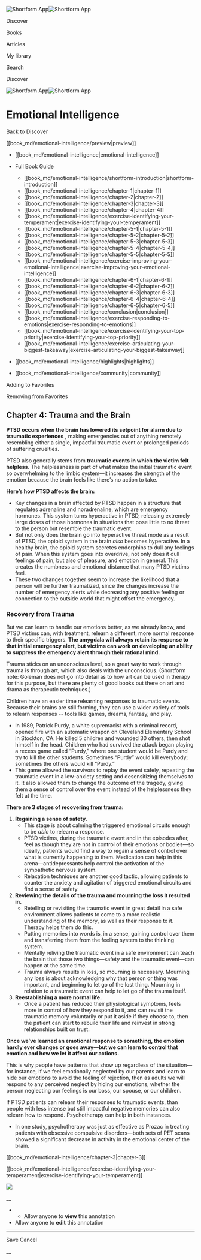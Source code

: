 ![Shortform App](/img/logo.36a2399e.svg)![Shortform App](/img/logo-dark.70c1b072.svg)

Discover

Books

Articles

My library

Search

Discover

![Shortform App](/img/logo.36a2399e.svg)![Shortform App](/img/logo-dark.70c1b072.svg)

# Emotional Intelligence

Back to Discover

[[book_md/emotional-intelligence/preview|preview]]

  * [[book_md/emotional-intelligence|emotional-intelligence]]
  * Full Book Guide

    * [[book_md/emotional-intelligence/shortform-introduction|shortform-introduction]]
    * [[book_md/emotional-intelligence/chapter-1|chapter-1]]
    * [[book_md/emotional-intelligence/chapter-2|chapter-2]]
    * [[book_md/emotional-intelligence/chapter-3|chapter-3]]
    * [[book_md/emotional-intelligence/chapter-4|chapter-4]]
    * [[book_md/emotional-intelligence/exercise-identifying-your-temperament|exercise-identifying-your-temperament]]
    * [[book_md/emotional-intelligence/chapter-5-1|chapter-5-1]]
    * [[book_md/emotional-intelligence/chapter-5-2|chapter-5-2]]
    * [[book_md/emotional-intelligence/chapter-5-3|chapter-5-3]]
    * [[book_md/emotional-intelligence/chapter-5-4|chapter-5-4]]
    * [[book_md/emotional-intelligence/chapter-5-5|chapter-5-5]]
    * [[book_md/emotional-intelligence/exercise-improving-your-emotional-intelligence|exercise-improving-your-emotional-intelligence]]
    * [[book_md/emotional-intelligence/chapter-6-1|chapter-6-1]]
    * [[book_md/emotional-intelligence/chapter-6-2|chapter-6-2]]
    * [[book_md/emotional-intelligence/chapter-6-3|chapter-6-3]]
    * [[book_md/emotional-intelligence/chapter-6-4|chapter-6-4]]
    * [[book_md/emotional-intelligence/chapter-6-5|chapter-6-5]]
    * [[book_md/emotional-intelligence/conclusion|conclusion]]
    * [[book_md/emotional-intelligence/exercise-responding-to-emotions|exercise-responding-to-emotions]]
    * [[book_md/emotional-intelligence/exercise-identifying-your-top-priority|exercise-identifying-your-top-priority]]
    * [[book_md/emotional-intelligence/exercise-articulating-your-biggest-takeaway|exercise-articulating-your-biggest-takeaway]]
  * [[book_md/emotional-intelligence/highlights|highlights]]
  * [[book_md/emotional-intelligence/community|community]]



Adding to Favorites 

Removing from Favorites 

## Chapter 4: Trauma and the Brain

**PTSD occurs when the brain has lowered its setpoint for alarm due to traumatic experiences** , making emergencies out of anything remotely resembling either a single, impactful traumatic event or prolonged periods of suffering cruelties.

PTSD also generally stems from **traumatic events in which the victim felt helpless**. The helplessness is part of what makes the initial traumatic event so overwhelming to the limbic system—it increases the strength of the emotion because the brain feels like there’s no action to take.

**Here’s how PTSD affects the brain:**

  * Key changes in a brain affected by PTSD happen in a structure that regulates adrenaline and noradrenaline, which are emergency hormones. This system turns hyperactive in PTSD, releasing extremely large doses of those hormones in situations that pose little to no threat to the person but resemble the traumatic event.
  * But not only does the brain go into hyperactive threat mode as a result of PTSD, the opioid system in the brain _also_ becomes hyperactive. In a healthy brain, the opioid system secretes endorphins to dull any feelings of pain. When this system goes into overdrive, not only does it dull feelings of pain, but also of pleasure, and emotion in general. This creates the numbness and emotional distance that many PTSD victims feel.
  * These two changes together seem to increase the likelihood that a person will be further traumatized, since the changes increase the number of emergency alerts while decreasing any positive feeling or connection to the outside world that might offset the emergency.



### Recovery from Trauma

But we can learn to handle our emotions better, as we already know, and PTSD victims can, with treatment, relearn a different, more normal response to their specific triggers. **The amygdala will always retain its response to that initial emergency alert, but victims can work on developing an ability to suppress the emergency alert through their rational mind.**

Trauma sticks on an unconscious level, so a great way to work through trauma is through art, which also deals with the unconscious. (Shortform note: Goleman does not go into detail as to how art can be used in therapy for this purpose, but there are plenty of good books out there on art and drama as therapeutic techniques.)

Children have an easier time relearning responses to traumatic events. Because their brains are still forming, they can use a wider variety of tools to relearn responses -- tools like games, dreams, fantasy, and play.

  * In 1989, Patrick Purdy, a white supremacist with a criminal record, opened fire with an automatic weapon on Cleveland Elementary School in Stockton, CA. He killed 5 children and wounded 30 others, then shot himself in the head. Children who had survived the attack began playing a recess game called “Purdy,” where one student would be Purdy and try to kill the other students. Sometimes “Purdy” would kill everybody; sometimes the others would kill “Purdy.”
  * This game allowed the survivors to replay the event safely, repeating the traumatic event in a low-anxiety setting and desensitizing themselves to it. It also allowed them to change the outcome of the tragedy, giving them a sense of control over the event instead of the helplessness they felt at the time.



**There are 3 stages of recovering from trauma:**

  1. **Regaining a sense of safety.**
     * This stage is about calming the triggered emotional circuits enough to be _able_ to relearn a response. 
     * PTSD victims, during the traumatic event and in the episodes after, feel as though they are not in control of their emotions or bodies—so ideally, patients would find a way to regain a sense of control over what is currently happening to them. Medication can help in this arena—antidepressants help control the activation of the sympathetic nervous system.
     * Relaxation techniques are another good tactic, allowing patients to counter the anxiety and agitation of triggered emotional circuits and find a sense of safety.
  2. **Reviewing the details of the trauma and mourning the loss it resulted in.**
     * Retelling or revisiting the traumatic event in great detail in a safe environment allows patients to come to a more realistic understanding of the memory, as well as their response to it. Therapy helps them do this.
     * Putting memories into words is, in a sense, gaining control over them and transferring them from the feeling system to the thinking system.
     * Mentally reliving the traumatic event in a safe environment can teach the brain that those two things—safety and the traumatic event—can happen at the same time.
     * Trauma always results in loss, so mourning is necessary. Mourning any loss is about acknowledging why that person or thing was important, and beginning to let go of the lost thing. Mourning in relation to a traumatic event can help to let go of the trauma itself.
  3. **Reestablishing a more normal life.**
     * Once a patient has reduced their physiological symptoms, feels more in control of how they respond to it, and can revisit the traumatic memory voluntarily or put it aside if they choose to, then the patient can start to rebuild their life and reinvest in strong relationships built on trust.



**Once we’ve learned an emotional response to something, the emotion hardly ever changes or goes away—but we can learn to control that emotion and how we let it affect our actions.**

This is why people have patterns that show up regardless of the situation—for instance, if we feel emotionally neglected by our parents and learn to hide our emotions to avoid the feeling of rejection, then as adults we will respond to any perceived neglect by hiding our emotions, whether the person neglecting our feelings is our boss, our spouse, or our children.

If PTSD patients can relearn their responses to traumatic events, than people with less intense but still impactful negative memories can also relearn how to respond. Psychotherapy can help in both instances.

  * In one study, psychotherapy was just as effective as Prozac in treating patients with obsessive compulsive disorders—both sets of PET scans showed a significant decrease in activity in the emotional center of the brain.



[[book_md/emotional-intelligence/chapter-3|chapter-3]]

[[book_md/emotional-intelligence/exercise-identifying-your-temperament|exercise-identifying-your-temperament]]

![](https://bat.bing.com/action/0?ti=56018282&Ver=2&mid=e97e81a4-6eff-4a07-bae5-ad541419b1d1&sid=49fff5b0636c11eeb9c611038afc8668&vid=4a005010636c11ee80c703d4c4a7acd5&vids=0&msclkid=N&pi=0&lg=en-US&sw=800&sh=600&sc=24&nwd=1&tl=Shortform%20%7C%20Book&p=https%3A%2F%2Fwww.shortform.com%2Fapp%2Fbook%2Femotional-intelligence%2Fchapter-4&r=&lt=389&evt=pageLoad&sv=1&rn=343185)

__

  *   * Allow anyone to **view** this annotation
  * Allow anyone to **edit** this annotation



* * *

Save Cancel

__



